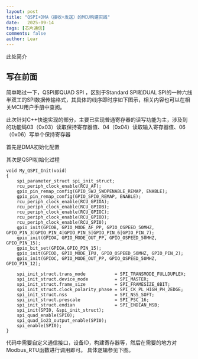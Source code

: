 ```yaml
---
layout: post
title: "QSPI+DMA（接收+发送）的MCU构建实践"
date:   2025-09-14
tags: [芯片通信]
comments: false
author: Lear
---
```


此处简介

<!-- more -->

## 写在前面

简单略过一下，QSPI即QUAD SPI ，区别于Standard SPI和DUAL SPI的一种六线半双工的SPI数据传输格式，其具体的线序即时序如下图示，相关内容也可以在相关MCU用户手册中查阅。



此次针对C++快速实现的部分，主要已实现普通寄存器的读写功能为主，涉及到的功能码03（0x03）读取保持寄存器值、04（0x04）读取输入寄存器值、06（0x06）写单个保持寄存器

首先是DMA初始化配置

其次是QSPI初始化过程

```
void My_QSPI_Init(void)
{
	spi_parameter_struct spi_init_struct;
	rcu_periph_clock_enable(RCU_AF);
	gpio_pin_remap_config(GPIO_SWJ_SWDPENABLE_REMAP, ENABLE);
	gpio_pin_remap_config(GPIO_SPI0_REMAP, ENABLE);
	rcu_periph_clock_enable(RCU_GPIOA);
	rcu_periph_clock_enable(RCU_GPIOB);
	rcu_periph_clock_enable(RCU_GPIOC);
	rcu_periph_clock_enable(RCU_GPIOD);
	rcu_periph_clock_enable(RCU_SPI0);
	gpio_init(GPIOB, GPIO_MODE_AF_PP, GPIO_OSPEED_50MHZ, GPIO_PIN_3|GPIO_PIN_4|GPIO_PIN_5|GPIO_PIN_6|GPIO_PIN_7);
	gpio_init(GPIOA, GPIO_MODE_OUT_PP, GPIO_OSPEED_50MHZ, GPIO_PIN_15);
	gpio_bit_set(GPIOA,GPIO_PIN_15);
	gpio_init(GPIOD, GPIO_MODE_IPU, GPIO_OSPEED_50MHZ, GPIO_PIN_2);
	gpio_init(GPIOC, GPIO_MODE_OUT_PP, GPIO_OSPEED_50MHZ, GPIO_PIN_12);
	
	spi_init_struct.trans_mode           = SPI_TRANSMODE_FULLDUPLEX;
	spi_init_struct.device_mode          = SPI_MASTER;
	spi_init_struct.frame_size           = SPI_FRAMESIZE_8BIT;
	spi_init_struct.clock_polarity_phase = SPI_CK_PL_HIGH_PH_2EDGE;
	spi_init_struct.nss                  = SPI_NSS_SOFT;
	spi_init_struct.prescale             = SPI_PSC_16;
	spi_init_struct.endian               = SPI_ENDIAN_MSB;
	spi_init(SPI0, &spi_init_struct);
	spi_quad_enable(SPI0);
	spi_quad_io23_output_enable(SPI0);
	spi_enable(SPI0);         
}
```

代码中需要自定义通信接口，设备ID，构建寄存器等，然后在需要的地方对Modbus_RTU函数进行调用即可。
具体逻辑参见下图。

